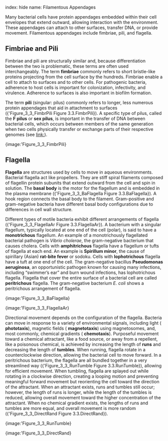 index: hide
name: Filamentous Appendages

Many bacterial cells have protein appendages embedded within their cell envelopes that extend outward, allowing interaction with the environment. These appendages can attach to other surfaces, transfer DNA, or provide movement. Filamentous appendages include fimbriae, pili, and flagella.

## Fimbriae and Pili

Fimbriae and pili are structurally similar and, because differentiation between the two is problematic, these terms are often used interchangeably. The term  **fimbriae** commonly refers to short bristle-like proteins projecting from the cell surface by the hundreds. Fimbriae enable a cell to attach to surfaces and to other cells. For pathogenic bacteria, adherence to host cells is important for colonization, infectivity, and virulence. Adherence to surfaces is also important in biofilm formation.

The term  **pili** (singular: pilus) commonly refers to longer, less numerous protein appendages that aid in attachment to surfaces ({'Figure_3_3_FimbrPili Figure 3.3.FimbrPili}). A specific type of pilus, called the  **F pilus** or  **sex pilus**, is important in the transfer of DNA between bacterial cells, which occurs between members of the same generation when two cells physically transfer or exchange parts of their respective genomes (see <link:>).


{image:'Figure_3_3_FimbrPili}
        

## Flagella

 **Flagella** are structures used by cells to move in aqueous environments. Bacterial flagella act like propellers. They are stiff spiral filaments composed of flagellin protein subunits that extend outward from the cell and spin in solution. The  **basal body** is the motor for the flagellum and is embedded in the plasma membrane ({'Figure_3_3_BaFlagella Figure 3.3.BaFlagella}). A hook region connects the basal body to the filament. Gram-positive and gram-negative bacteria have different basal body configurations due to differences in cell wall structure.

Different types of motile bacteria exhibit different arrangements of flagella ({'Figure_3_3_FlagellaAr Figure 3.3.FlagellaAr}). A bacterium with a singular flagellum, typically located at one end of the cell (polar), is said to have a  **monotrichous** flagellum. An example of a monotrichously flagellated bacterial pathogen is  *Vibrio cholerae*, the gram-negative bacterium that causes cholera. Cells with  **amphitrichous** flagella have a flagellum or tufts of flagella at each end. An example is  **Spirillum minor**, the cause of spirillary (Asian)  **rat-bite fever** or sodoku. Cells with  **lophotrichous** flagella have a tuft at one end of the cell. The gram-negative bacillus  **Pseudomonas aeruginosa**, an opportunistic pathogen known for causing many infections, including “swimmer’s ear” and burn wound infections, has lophotrichous flagella. Flagella that cover the entire surface of a bacterial cell are called  **peritrichous** flagella. The gram-negative bacterium  *E. coli* shows a peritrichous arrangement of flagella.


{image:'Figure_3_3_BaFlagella}
        


{image:'Figure_3_3_FlagellaAr}
        

Directional movement depends on the configuration of the flagella. Bacteria can move in response to a variety of environmental signals, including light ( **phototaxis**), magnetic fields ( **magnetotaxis**) using magnetosomes, and, most commonly, chemical gradients ( **chemotaxis**). Purposeful movement toward a chemical attractant, like a food source, or away from a repellent, like a poisonous chemical, is achieved by increasing the length of  **runs** and decreasing the length of  **tumbles**. When running, flagella rotate in a counterclockwise direction, allowing the bacterial cell to move forward. In a peritrichous bacterium, the flagella are all bundled together in a very streamlined way ({'Figure_3_3_RunTumble Figure 3.3.RunTumble}), allowing for efficient movement. When tumbling, flagella are splayed out while rotating in a clockwise direction, creating a looping motion and preventing meaningful forward movement but reorienting the cell toward the direction of the attractant. When an attractant exists, runs and tumbles still occur; however, the length of runs is longer, while the length of the tumbles is reduced, allowing overall movement toward the higher concentration of the attractant. When no chemical gradient exists, the lengths of runs and tumbles are more equal, and overall movement is more random ({'Figure_3_3_DirectRand Figure 3.3.DirectRand}).


{image:'Figure_3_3_RunTumble}
        


{image:'Figure_3_3_DirectRand}
        
